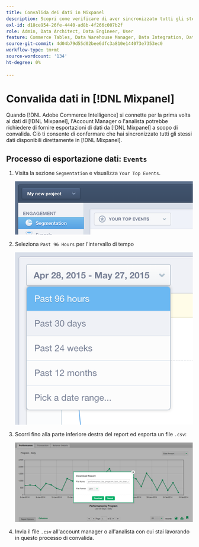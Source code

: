 ```yaml
---
title: Convalida dei dati in Mixpanel
description: Scopri come verificare di aver sincronizzato tutti gli stessi dati disponibili direttamente in Mixpanel.
exl-id: d18ce954-26fe-4440-ad8b-4f266c007b2f
role: Admin, Data Architect, Data Engineer, User
feature: Commerce Tables, Data Warehouse Manager, Data Integration, Data Import/Export
source-git-commit: 4d04b79d55d02bee6dfc3a810e144073e7353ec0
workflow-type: tm+mt
source-wordcount: '134'
ht-degree: 0%

---
```


# Convalida dati in [!DNL Mixpanel]

Quando [!DNL Adobe Commerce Intelligence] si connette per la prima volta ai dati di [!DNL Mixpanel], l&#39;Account Manager o l&#39;analista potrebbe richiedere di fornire esportazioni di dati da [!DNL Mixpanel] a scopo di convalida. Ciò ti consente di confermare che hai sincronizzato tutti gli stessi dati disponibili direttamente in [!DNL Mixpanel].

## Processo di esportazione dati: `Events`

1. Visita la sezione `Segmentation` e visualizza `Your Top Events`.

   ![Dashboard mixpanel con i tuoi eventi principali](../../../assets/your-top-events.png)

1. Seleziona `Past 96 Hours` per l&#39;intervallo di tempo

   ![Selettore intervallo di tempo Mixpanel che mostra l&#39;opzione delle ultime 96 ore](../../../assets/past-96-hours.png)

1. Scorri fino alla parte inferiore destra del report ed esporta un file `.csv`:

   ![Opzione esporta in formato CSV nel menu](../../../assets/export-csv-mixpanel.png)

1. Invia il file `.csv` all&#39;account manager o all&#39;analista con cui stai lavorando in questo processo di convalida.
